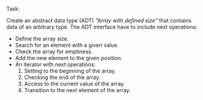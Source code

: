 Task:

Create an abstract data type (ADT) _"Array with defined size"_ that contains data of an arbitrary type. The ADT interface have to include next operations:

- Define the array size.
- Search for an element with a given value.
- Check the array for emptiness.
- Add the new element to the given position.
- An iterator with next operations:
    1. Setting to the beginning of the array.
    2. Checking the end of the array.
    3. Access to the current value of the array.
    4. Transition to the next element of the array.